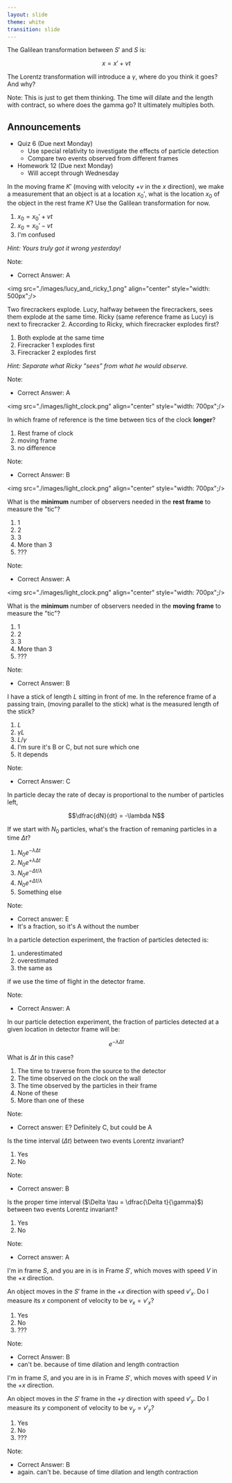 ```yaml
---
layout: slide
theme: white
transition: slide
---
```



<section data-markdown>

The Galilean transformation between $S'$ and $S$ is:

$$x = x' + vt$$

The Lorentz transformation will introduce a $\gamma$, where do you think it goes? And why?

Note:
This is just to get them thinking. The time will dilate and the length with contract, so where does the gamma go? It ultimately multiples both.
</section>

<section data-markdown>

## Announcements
* Quiz 6 (Due next Monday)
  * Use special relativity to investigate the effects of particle detection
  * Compare two events observed from different frames
* Homework 12 (Due next Monday)
  * Will accept through Wednesday

</section>

<section data-markdown>

In the moving frame $K'$ (moving with velocity $+v$ in the $x$ direction), we make a measurement that an object is at a location $x_0'$, what is the location $x_0$ of the object in the rest frame $K$? Use the Galilean transformation for now.

1. $x_0 = x_0' + vt$
2. $x_0 = x_0' - vt$
3. I'm confused

_Hint: Yours truly got it wrong yesterday!_

Note:
* Correct Answer: A

</section>

<section data-markdown>

<img src="./images/lucy_and_ricky_1.png" align="center" style="width: 500px";/>


Two firecrackers explode. Lucy, halfway between the firecrackers, sees them explode at the same time. Ricky (same reference frame as Lucy) is next to firecracker 2. According to Ricky, which firecracker explodes first?

1. Both explode at the same time
2. Firecracker 1 explodes first
3. Firecracker 2 explodes first

*Hint: Separate what Ricky "sees" from what he would observe.*

Note:
* Correct Answer: A

</section>

<section data-markdown>

<img src="./images/light_clock.png" align="center" style="width: 700px";/>

In which frame of reference is the time between tics of the clock **longer**?

1. Rest frame of clock
2. moving frame
3. no difference

Note:
* Correct Answer: B

</section>

<section data-markdown>

<img src="./images/light_clock.png" align="center" style="width: 700px";/>

What is the **minimum** number of observers needed in the **rest frame** to measure the "tic"?

1. 1
2. 2
3. 3
4. More than 3
5. ???

Note:
* Correct Answer: A

</section>

<section data-markdown>

<img src="./images/light_clock.png" align="center" style="width: 700px";/>

What is the **minimum** number of observers needed in the **moving frame** to measure the "tic"?

1. 1
2. 2
3. 3
4. More than 3
5. ???

Note:
* Correct Answer: B

</section>

<section data-markdown>

I have a stick of length $L$ sitting in front of me. In the reference frame of a passing train, (moving parallel to the stick) what is the measured length of the stick?

1. $L$
2. $\gamma L$
3. $L/\gamma$
4. I'm sure it's B or C, but not sure which one
5. It depends

Note:
* Correct Answer: C

</section>

<section data-markdown>

In particle decay the rate of decay is proportional to the number of particles left,

$$\dfrac{dN}{dt} = -\lambda N$$

If we start with $N_0$ particles, what's the fraction of remaning particles in a time $\Delta t$?

1. $N_0 e^{-\lambda \Delta t}$
2. $N_0 e^{+\lambda \Delta t}$
3. $N_0 e^{-\Delta t/\lambda}$
4. $N_0 e^{+\Delta t/\lambda}$
5. Something else

Note:
* Correct answer: E
* It's a fraction, so it's A without the number
</section>

<section data-markdown>

In a particle detection experiment, the fraction of particles detected is:

1. underestimated
2. overestimated
3. the same as

if we use the time of flight in the detector frame.

Note:
* Correct Answer: A

</section>

<section data-markdown>


In our particle detection experiment, the fraction of particles detected at a given location in detector frame will be:

$$e^{-\lambda \Delta t}$$

What is $\Delta t$ in this case?

1. The time to traverse from the source to the detector
2. The time observed on the clock on the wall
3. The time observed by the particles in their frame
4. None of these
5. More than one of these

Note:
* Correct answer: E? Definitely C, but could be A

</section>

<section data-markdown>

Is the time interval ($\Delta t$) between two events Lorentz invariant?

1. Yes
2. No

Note:
* Correct answer: B

</section>

<section data-markdown>

Is the proper time interval ($\Delta \tau = \dfrac{\Delta t}{\gamma}$) between two events Lorentz invariant?

1. Yes
2. No

Note:
* Correct answer: A

</section>

<section data-markdown>

I'm in frame $S$, and you are in is in Frame $S'$, which moves with speed $V$ in the $+x$ direction.

An object moves in the $S'$ frame in the $+x$ direction with speed $v'_x$.
Do I measure its $x$ component of velocity to be $v_x = v'_x$?

1. Yes
2. No
3. ???

Note:
* Correct Answer: B
* can't be. because of time dilation and length contraction

</section>

<section data-markdown>

I'm in frame $S$, and you are in is in Frame $S'$, which moves with speed $V$ in the $+x$ direction.

An object moves in the $S'$ frame in the $+y$ direction with speed $v'_y$.
Do I measure its $y$ component of velocity to be $v_y = v'_y$?

1. Yes
2. No
3. ???

Note:
* Correct Answer: B
* again. can't be. because of time dilation and length contraction

</section>
